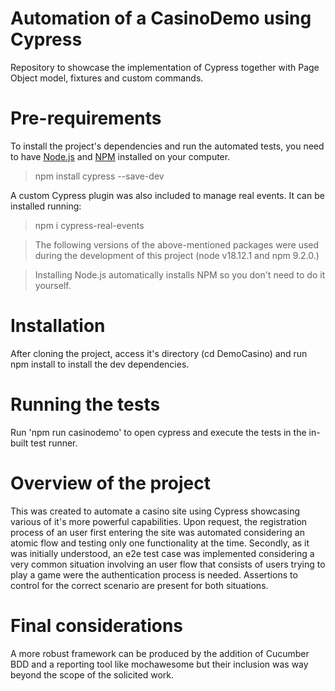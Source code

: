 #  Automation of a CasinoDemo using Cypress
Repository to showcase the implementation of Cypress together with Page Object model, fixtures and custom commands.

#  Pre-requirements
To install the project's dependencies and run the automated tests, you need to have [Node.js](https://nodejs.org/en/) and [NPM](https://www.npmjs.com/) installed on your computer.
> npm install cypress --save-dev

A custom Cypress plugin was also included to manage real events. It can be installed running:

> npm i cypress-real-events

> The following versions of the above-mentioned packages were used during the development of this project (node v18.12.1 and npm 9.2.0.)

> Installing Node.js automatically installs NPM so you don't need to do it yourself.

#  Installation
After cloning the project, access it's directory (cd DemoCasino) and run npm install to install the dev dependencies.

#  Running the tests
Run 'npm run casinodemo' to open cypress and execute the tests in the in-built test runner.

# Overview of the project
This was created to automate a casino site using Cypress showcasing various of it's more powerful capabilities.
Upon request, the registration process of an user first entering the site was automated considering an atomic flow and testing
only one functionality at the time.
Secondly, as it was initially understood, an e2e test case was implemented considering a very common situation involving an user flow that consists of users trying to play a game were the authentication process is needed.
Assertions to control for the correct scenario are present for both situations.

# Final considerations
A more robust framework can be produced by the addition of Cucumber BDD and a reporting tool like mochawesome but their inclusion was way
beyond the scope of the solicited work.
